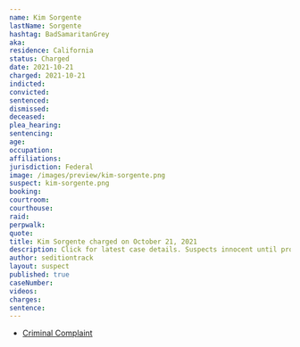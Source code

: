 ```yaml
---
name: Kim Sorgente
lastName: Sorgente
hashtag: BadSamaritanGrey
aka:
residence: California
status: Charged
date: 2021-10-21
charged: 2021-10-21
indicted:
convicted:
sentenced:
dismissed:
deceased:
plea_hearing:
sentencing:
age:
occupation:
affiliations:
jurisdiction: Federal
image: /images/preview/kim-sorgente.png
suspect: kim-sorgente.png
booking:
courtroom:
courthouse:
raid:
perpwalk:
quote:
title: Kim Sorgente charged on October 21, 2021
description: Click for latest case details. Suspects innocent until proven guilty.
author: seditiontrack
layout: suspect
published: true
caseNumber:
videos:
charges:
sentence:
---
```


- [Criminal Complaint](https://extremism.gwu.edu/sites/g/files/zaxdzs2191/f/Kim%20Michael%20Sorgate%20Criminal%20Complaint.pdf)
